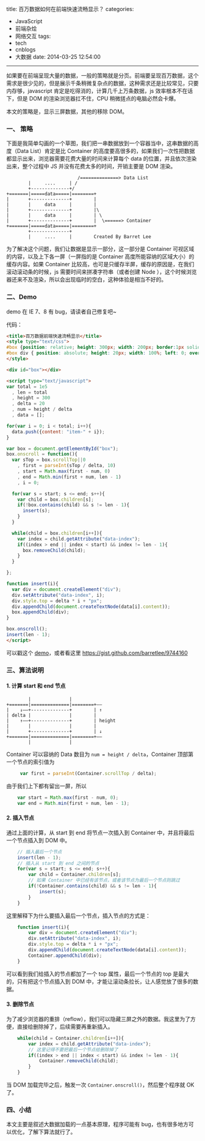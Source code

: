 title: 百万数据如何在前端快速流畅显示？
categories:
  - JavaScript
  - 前端杂烩
  - 网络交互
tags:
  - tech
  - cnblogs
  - 大数据
date: 2014-03-25 12:54:00
---

如果要在前端呈现大量的数据，一般的策略就是分页。前端要呈现百万数据，这个需求是很少见的，但是展示千条稍微复杂点的数据，这种需求还是比较常见，只要内存够，javascript 肯定是吃得消的，计算几千上万条数据，js 效率根本不在话下，但是 DOM 的渲染浏览器扛不住，CPU 稍微搓点的电脑必然会卡爆。

本文的策略是，显示三屏数据，其他的移除 DOM。


### 一、 策略

下面是我简单勾画的一个草图，我们把一串数据放到一个容器当中，这串数据的高度（Data List）肯定是比 Container 的高度要高很多的，如果我们一次性把数据都显示出来，浏览器需要花费大量的时间来计算每个 data 的位置，并且依次渲染出来，整个过程中 JS 并没有花费太多的时间，开销主要是 DOM 渲染。

```
                          /==============> Data List
        |     ....     | /
        +--------------+/
+=======|=====data=====|========+
|       +--------------+        |
|       |     data     |        |
|       +--------------+        |\
|       |     data     |        | \
|       +--------------+        |  \======> Container
+=======|=====data=====|========+
        +--------------+
        |     ....     |        Created By Barret Lee
```

为了解决这个问题，我们让数据是显示一部分，这一部分是 Container 可视区域的内容，以及上下各一屏（一屏指的是 Container 高度所能容纳的区域大小）的缓存内容。如果 Container 比较高，也可是只缓存半屏，缓存的原因是，在我们滚动滚动条的时候，js 需要时间来拼凑字符串（或者创建 Node ），这个时候浏览器还来不及渲染，所以会出现临时的空白，这种体验是相当不好的。


### 二、Demo

demo 在 IE 7、8 有 bug，请读者自己修复吧~

代码：

```html
<title>百万数据前端快速流畅显示</title>
<style type="text/css">
#box {position: relative; height: 300px; width: 200px; border:1px solid #CCC; overflow: auto}
#box div { position: absolute; height: 20px; width: 100%; left: 0; overflow: hidden; font: 16px/20px Courier;}
</style>

<div id="box"></div>

<script type="text/javascript">
var total = 1e5
  , len = total
  , height = 300
  , delta = 20
  , num = height / delta
  , data = [];

for(var i = 0; i < total; i++){
  data.push({content: "item-" + i});
}

var box = document.getElementById("box");
box.onscroll = function(){
  var sTop = box.scrollTop||0
    , first = parseInt(sTop / delta, 10)
    , start = Math.max(first - num, 0)
    , end = Math.min(first + num, len - 1)
    , i = 0;

  for(var s = start; s <= end; s++){
    var child = box.children[s];
    if(!box.contains(child) && s != len - 1){
      insert(s);
    }
  }

  while(child = box.children[i++]){
    var index = child.getAttribute("data-index");
    if((index > end || index < start) && index != len - 1){
      box.removeChild(child);
    }
  }

};

function insert(i){
  var div = document.createElement("div");
  div.setAttribute("data-index", i);
  div.style.top = delta * i + "px";
  div.appendChild(document.createTextNode(data[i].content));
  box.appendChild(div);
}

box.onscroll();
insert(len - 1);
</script>
```
可以戳这个 [demo](http://rawgithub.com/barretlee/9744160/raw/a71dd5561a910b48063cc81e8ee7b042cfeb1574/gistfile1.html)，或者看这里 <https://gist.github.com/barretlee/9744160>

### 三、算法说明

#### 1. 计算 start 和 end 节点

```
        |              |
+=======|==============|========+——
|    ↓——+--------------+        | ↑
| delta |              |        |
|    ↑——+--------------+        | height
|       |              |        |
|       +--------------+        | ↓
+=======|==============|========+——
        |              |
```

Container 可以容纳的 Data 数目为 `num = height / delta`，Container 顶部第一个节点的索引值为

```javascript
	 var first = parseInt(Container.scrollTop / delta);
```

由于我们上下都有留出一屏，所以

```javascript
	var start = Math.max(first - num, 0);
	var end = Math.min(first + num, len - 1);
```

#### 2. 插入节点

通过上面的计算，从 start 到 end 将节点一次插入到 Container 中，并且将最后一个节点插入到 DOM 中。

```javascript
	// 插入最后一个节点
	insert(len - 1);
	// 插入从 start 到 end 之间的节点
	for(var s = start; s <= end; s++){
		var child = Container.children[s];
		// 如果 Container 中已经有该节点，或者该节点为最后一个节点则跳过
		if(!Container.contains(child) && s != len - 1){
			insert(s);
		}
	}
```

这里解释下为什么要插入最后一个节点，插入节点的方式是：

```javascript
	function insert(i){
		var div = document.createElement("div");
		div.setAttribute("data-index", i);
		div.style.top = delta * i + "px";
		div.appendChild(document.createTextNode(data[i].content));
		Container.appendChild(div);
	}
```

可以看到我们给插入的节点都加了一个 top 属性，最后一个节点的 top 是最大的，只有把这个节点插入到 DOM 中，才能让滚动条拉长，让人感觉放了很多的数据。

#### 3. 删除节点

为了减少浏览器的重排（reflow），我们可以隐藏三屏之外的数据。我这里为了方便，直接给删除掉了，后续需要再重新插入。

```javascript
	while(child = Container.children[i++]){
		var index = child.getAttribute("data-index");
		// 这里记得不要把最后一个节点给删除掉了
		if((index > end || index < start) && index != len - 1){
			Container.removeChild(child);
		}
	}
```

当 DOM 加载完毕之后，触发一次 `Container.onscroll()`，然后整个程序就 OK 了。

### 四、小结

本文主要是叙述大数据加载的一点基本原理，程序可能有 bug，也有很多地方可以优化，了解下算法就行了。

